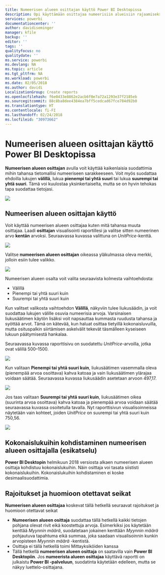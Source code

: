 ```yaml
---
title: Numeerisen alueen osittajan käyttö Power BI Desktopissa
description: Opi käyttämään osittajaa numeerisiin alueisiin rajaamiseksi Power BI Desktopissa
services: powerbi
documentationcenter: ''
author: davidiseminger
manager: kfile
backup: ''
editor: ''
tags: ''
qualityfocus: no
qualitydate: ''
ms.service: powerbi
ms.devlang: NA
ms.topic: article
ms.tgt_pltfrm: NA
ms.workload: powerbi
ms.date: 02/05/2018
ms.author: davidi
LocalizationGroup: Create reports
ms.openlocfilehash: f6e0433e8862e2acb6f0e7a72a1293e37f2185eb
ms.sourcegitcommit: 88c8ba8dee4384ea7bff5cedcad67fce784d92b0
ms.translationtype: HT
ms.contentlocale: fi-FI
ms.lasthandoff: 02/24/2018
ms.locfileid: "30973662"
---
```

# <a name="use-the-numeric-range-slicer-in-power-bi-desktop"></a>Numeerisen alueen osittajan käyttö Power BI Desktopissa
**Numeerisen alueen osittajan** avulla voit käyttää kaikenlaisia suodattimia mihin tahansa tietomallisi numeeriseen sarakkeeseen. Voit myös suodattaa ehdoilla lukujen **välillä**, lukua **pienempi tai yhtä suuri** tai lukua **suurempi tai yhtä suuri**. Tämä voi kuulostaa yksinkertaiselta, mutta se on hyvin tehokas tapa suodattaa tietojasi.

![](media/desktop-slicer-numeric-range/slicer-numeric-range_2.png)

## <a name="using-the-numeric-range-slicer"></a>Numeerisen alueen osittajan käyttö
Voit käyttää numeerisen alueen osittajaa kuten mitä tahansa muuta osittajaa. Laadi **osittajan** visualisointi raportillesi ja valitse sitten numeerinen arvo **kentän** arvoksi. Seuraavassa kuvassa valittuna on *UnitPrice*-kenttä.

![](media/desktop-slicer-numeric-range/slicer-numeric-range_3.png)

Valitse **numeerisen alueen osittajan** oikeassa yläkulmassa oleva merkki, jolloin esiin tulee valikko.

![](media/desktop-slicer-numeric-range/slicer-numeric-range_4.png)

Numeerisen alueen osalta voit valita seuraavista kolmesta vaihtoehdosta:

* Välillä
* Pienempi tai yhtä suuri kuin
* Suurempi tai yhtä suuri kuin

Kun valitset valikosta vaihtoehdon **Välillä**, näkyviin tulee liukusäädin, ja voit suodattaa lukujen välille osuvia numeerisia arvoja. Varsinaisen liukusäätimen käytön lisäksi voit napsauttaa kummasta ruudusta tahansa ja syöttää arvot. Tämä on kätevää, kun haluat osittaa tietyillä kokonaisluvuilla, mutta osituspalkin siirtämisen askelvälit tekevät täsmälleen kyseiseen lukuun päätymisestä hankalaa.

Seuraavassa kuvassa raporttisivu on suodatettu *UnitPrice*-arvoilla, jotka ovat välillä 500–1500.

![](media/desktop-slicer-numeric-range/slicer-numeric-range_5.png)

Kun valitaan **Pienempi tai yhtä suuri kuin**, liukusäätimen vasemmalla oleva (pienempää arvoa osoittava) kahva katoaa ja vain liukusäätimen ylärajaa voidaan säätää. Seuraavassa kuvassa liukusäädin asetetaan arvoon 497,17.

![](media/desktop-slicer-numeric-range/slicer-numeric-range_6.png)

Jos taas valitaan **Suurempi tai yhtä suuri kuin**, liukusäätimen oikea (suurinta arvoa osoittava) kahva katoaa ja pienempää arvoa voidaan säätää seuraavassa kuvassa osoitetulla tavalla. Nyt raporttisivun visualisoinneissa näytetään vain kohteet, joiden *UnitPrice* on suurempi tai yhtä suuri kuin 750,56.

![](media/desktop-slicer-numeric-range/slicer-numeric-range_7.png)

## <a name="snap-to-whole-numbers-with-the-numeric-range-slicer-preview"></a>Kokonaislukuihin kohdistaminen numeerisen alueen osittajalla (esikatselu)

**Power BI Desktopin** helmikuun 2018 versiosta alkaen numeerisen alueen osittaja kohdistuu kokonaislukuihin. Näin osittaja voi tasata siististi kokonaislukuihin. Kokonaislukuihin kohdistaminen ei koske desimaalisuodattimia.


## <a name="limitations-and-considerations"></a>Rajoitukset ja huomioon otettavat seikat
**Numeerisen alueen osittajaa** koskevat tällä hetkellä seuraavat rajoitukset ja huomioon otettavat seikat

* **Numeerisen alueen osittaja** suodattaa tällä hetkellä kaikki tietojen pohjana olevat rivit eikä koostettuja arvoja. Esimerkiksi jos käytetään kenttää *Myynnin määrä*, suodatetaan jokainen kenttään *Myynnin määrä* pohjautuva tapahtuma eikä summaa, joka saadaan visualisoinnin kunkin arvopisteen *Myynnin määrä* -kentistä.
* Osittaja ei tällä hetkellä toimi Mittayksiköiden kanssa
* Tällä hetkellä **numeerisen alueen osittaja** on saatavilla vain **Power BI Desktopiin**. Jos **numeerista alueen osittajaa** käyttävä raportti on julkaistu **Power BI -palveluun**, suodatinta käytetään edelleen, mutta se näkyy luettelo-osittajana.

